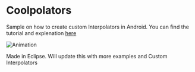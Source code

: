 Coolpolators
============

Sample on how to create custom Interpolators in Android. You can find the tutorial and explenation [here](http://www.iyildirim.com/tech-blog/how-to-make-custom-animation-interpolators-in-android)

![Animation](http://www.iyildirim.com/uploads/2/2/3/8/22385994/5325248_orig.gif)

Made in Eclipse. Will update this with more examples and Custom Interpolators
